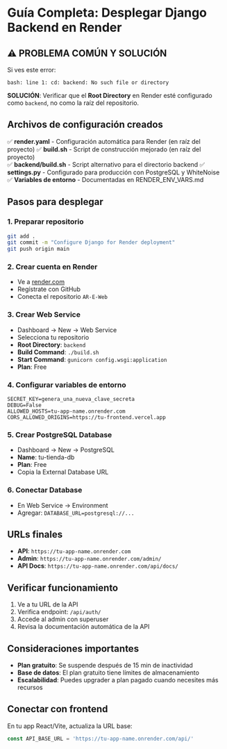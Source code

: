# Guía Completa: Desplegar Django Backend en Render

## ⚠️ PROBLEMA COMÚN Y SOLUCIÓN

Si ves este error:
```
bash: line 1: cd: backend: No such file or directory
```

**SOLUCIÓN**: Verificar que el **Root Directory** en Render esté configurado como `backend`, no como la raíz del repositorio.

## Archivos de configuración creados

✅ **render.yaml** - Configuración automática para Render (en raíz del proyecto)
✅ **build.sh** - Script de construcción mejorado (en raíz del proyecto)  
✅ **backend/build.sh** - Script alternativo para el directorio backend
✅ **settings.py** - Configurado para producción con PostgreSQL y WhiteNoise
✅ **Variables de entorno** - Documentadas en RENDER_ENV_VARS.md

## Pasos para desplegar

### 1. Preparar repositorio
```bash
git add .
git commit -m "Configure Django for Render deployment"
git push origin main
```

### 2. Crear cuenta en Render
- Ve a [render.com](https://render.com)
- Regístrate con GitHub
- Conecta el repositorio `AR-E-Web`

### 3. Crear Web Service
- Dashboard → New → Web Service
- Selecciona tu repositorio
- **Root Directory**: `backend`
- **Build Command**: `./build.sh`
- **Start Command**: `gunicorn config.wsgi:application`
- **Plan**: Free

### 4. Configurar variables de entorno
```
SECRET_KEY=genera_una_nueva_clave_secreta
DEBUG=False
ALLOWED_HOSTS=tu-app-name.onrender.com
CORS_ALLOWED_ORIGINS=https://tu-frontend.vercel.app
```

### 5. Crear PostgreSQL Database
- Dashboard → New → PostgreSQL
- **Name**: tu-tienda-db
- **Plan**: Free
- Copia la External Database URL

### 6. Conectar Database
- En Web Service → Environment
- Agregar: `DATABASE_URL=postgresql://...`

## URLs finales
- **API**: `https://tu-app-name.onrender.com`
- **Admin**: `https://tu-app-name.onrender.com/admin/`
- **API Docs**: `https://tu-app-name.onrender.com/api/docs/`

## Verificar funcionamiento
1. Ve a tu URL de la API
2. Verifica endpoint: `/api/auth/` 
3. Accede al admin con superuser
4. Revisa la documentación automática de la API

## Consideraciones importantes
- **Plan gratuito**: Se suspende después de 15 min de inactividad
- **Base de datos**: El plan gratuito tiene límites de almacenamiento
- **Escalabilidad**: Puedes upgrader a plan pagado cuando necesites más recursos

## Conectar con frontend
En tu app React/Vite, actualiza la URL base:
```typescript
const API_BASE_URL = 'https://tu-app-name.onrender.com/api/'
```